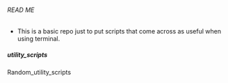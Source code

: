 ###### READ ME
- This is a basic repo just to put scripts that come across as useful when using terminal. 


##### utility_scripts
Random_utility_scripts
